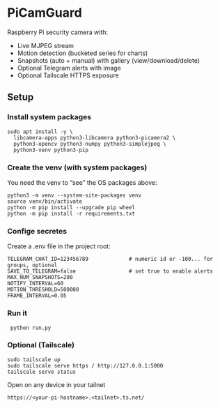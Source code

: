 # PiCamGuard
Raspberry Pi security camera with:
* Live MJPEG stream
* Motion detection (bucketed series for charts)
* Snapshots (auto + manual) with gallery (view/download/delete)
* Optional Telegram alerts with image
* Optional Tailscale HTTPS exposure

## Setup
### Install system packages
```sudo apt update
sudo apt install -y \
  libcamera-apps python3-libcamera python3-picamera2 \
  python3-opencv python3-numpy python3-simplejpeg \
  python3-venv python3-pip
  ```

### Create the venv (with system packages)
You need the venv to “see” the OS packages above:
```cd ~/Coding/PiCamGuard
python3 -m venv --system-site-packages venv
source venv/bin/activate
python -m pip install --upgrade pip wheel
python -m pip install -r requirements.txt
```
### Confige secretes
Create a .env file in the project root:
```TELEGRAM_BOT_TOKEN=1234567890:AA....   # full token (id:hash), optional
TELEGRAM_CHAT_ID=123456789             # numeric id or -100... for groups, optional
SAVE_TO_TELEGRAM=false                 # set true to enable alerts
MAX_NUM_SNAPSHOTS=200
NOTIFY_INTERVAL=60
MOTION_THRESHOLD=500000
FRAME_INTERVAL=0.05
```
### Run it
``` python run.py```

### Optional (Tailscale)

```curl -fsSL https://tailscale.com/install.sh | sh
sudo tailscale up
sudo tailscale serve https / http://127.0.0.1:5000
tailscale serve status
```
Open on any device in your tailnet
```
https://<your-pi-hostname>.<tailnet>.ts.net/
```
